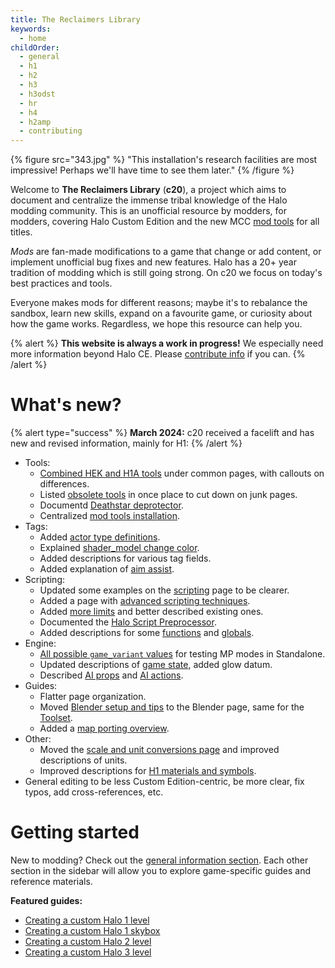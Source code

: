 ```yaml
---
title: The Reclaimers Library
keywords:
  - home
childOrder:
  - general
  - h1
  - h2
  - h3
  - h3odst
  - hr
  - h4
  - h2amp
  - contributing
---
```

{% figure src="343.jpg" %}
"This installation's research facilities are most impressive! Perhaps we'll have time to see them later."
{% /figure %}

Welcome to **The Reclaimers Library** (**c20**), a project which aims to document and centralize the immense tribal knowledge of the Halo modding community. This is an unofficial resource by modders, for modders, covering Halo Custom Edition and the new MCC [mod tools](~general/mod-tools) for all titles.

_Mods_ are fan-made modifications to a game that change or add content, or implement unofficial bug fixes and new features. Halo has a 20+ year tradition of modding which is still going strong. On c20 we focus on today's best practices and tools.

Everyone makes mods for different reasons; maybe it's to rebalance the sandbox, learn new skills, expand on a favourite game, or curiosity about how the game works. Regardless, we hope this resource can help you.

{% alert %}
**This website is always a work in progress!** We especially need more information beyond Halo CE. Please [contribute info](~contributing) if you can.
{% /alert %}

# What's new?
{% alert type="success" %}
**March 2024:** c20 received a facelift and has new and revised information, mainly for H1:
{% /alert %}

* Tools:
  * [Combined HEK and H1A tools](~h1a-ek) under common pages, with callouts on differences.
  * Listed [obsolete tools](~obsolete) in once place to cut down on junk pages.
  * Documentd [Deathstar deprotector](~deathstar).
  * Centralized [mod tools installation](~general/mod-tools#installation).
* Tags:
  * Added [actor type definitions](~actor#actor-type-definitions).
  * Explained [shader_model change color](~h1/tags/shader/shader_model#change-color).
  * Added descriptions for various tag fields.
  * Added explanation of [aim assist](~h1/tags/object/item/weapon#aim-assist).
* Scripting:
  * Updated some examples on the [scripting](~h1/scripting) page to be clearer.
  * Added a page with [advanced scripting techniques](~advanced-scripting).
  * Added [more limits](~h1/scripting/limits) and better described existing ones.
  * Documented the [Halo Script Preprocessor](~halo-script-preprocessor).
  * Added descriptions for some [functions](~h1/scripting#other-functions) and [globals](~h1/scripting#external-globals).
* Engine:
  * [All possible `game_variant` values](~game-modes) for testing MP modes in Standalone.
  * Updated descriptions of [game state](~game-state), added glow datum.
  * Described [AI props](~ai#props) and [AI actions](~ai#actions).
* Guides:
  * Flatter page organization.
  * Moved [Blender setup and tips](~blender) to the Blender page, same for the [Toolset](~halo-asset-blender-development-toolset).
  * Added a [map porting overview](~porting-maps).
* Other:
  * Moved the [scale and unit conversions page](~scale) and improved descriptions of units.
  * Improved descriptions for [H1 materials and symbols](~h1-materials).
* General editing to be less Custom Edition-centric, be more clear, fix typos, add cross-references, etc.

# Getting started
New to modding? Check out the [general information section](~general). Each other section in the sidebar will allow you to explore game-specific guides and reference materials.

**Featured guides:**
* [Creating a custom Halo 1 level](~h1/guides/levels)
* [Creating a custom Halo 1 skybox](~h1/guides/skyboxes)
* [Creating a custom Halo 2 level](~h2/guides/map-making/level-creation)
* [Creating a custom Halo 3 level](~h3/guides/map-making/level-creation)
